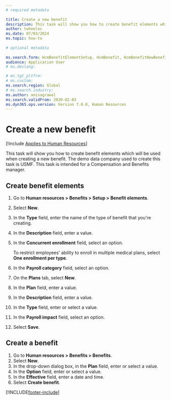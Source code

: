 ```yaml
--- 
# required metadata 
 
title: Create a new benefit
description: This task will show you how to create benefit elements which will be used when creating a new benefit. 
author: twheeloc
ms.date: 07/03/2024
ms.topic: how-to 
 
# optional metadata 
 
ms.search.form: HcmBenefitElementSetup, HcmBenefit, HcmBenefitNewBenefit, HcmBenefitPlanLookup, BenefitWorkspace, HcmBenefitSummaryPart 
audience: Application User 
# ms.devlang:  

# ms.tgt_pltfrm:  
# ms.custom:  
ms.search.region: Global
# ms.search.industry: 
ms.author: anisagrawal
ms.search.validFrom: 2020-02-03
ms.dyn365.ops.version: Version 7.0.0, Human Resources
---
```


# Create a new benefit



[!include [Applies to Human Resources](../includes/applies-to-hr.md)]

This task will show you how to create benefit elements which will be used when creating a new benefit. The demo data company used to create this task is USMF. This task is intended for a Compensation and Benefits manager.


## Create benefit elements

1. Go to **Human resources > Benefits > Setup > Benefit elements**.
2. Select **New**.
3. In the **Type** field, enter the name of the type of benefit that you're creating.
4. In the **Description** field, enter a value.
5. In the **Concurrent enrollment** field, select an option.

    To restrict employees' ability to enroll in multiple medical plans, select **One enrollment per type**.

6. In the **Payroll category** field, select an option.
7. On the **Plans** tab, select **New**.
8. In the **Plan** field, enter a value.
9. In the **Description** field, enter a value.
10. In the **Type** field, enter or select a value.
11. In the **Payroll impact** field, select an option.
12. Select **Save**.

## Create a benefit

1. Go to **Human resources > Benefits > Benefits**.
2. Select **New**.
3. In the drop-down dialog box, in the **Plan** field, enter or select a value.
4. In the **Option** field, enter or select a value.
5. In the **Effective** field, enter a date and time.
6. Select **Create benefit**.

[!INCLUDE[footer-include](../includes/footer-banner.md)]
